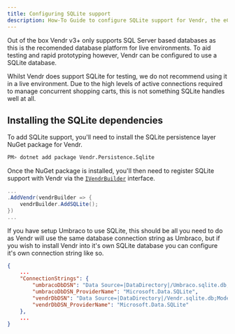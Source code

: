 ```yaml
---
title: Configuring SQLite support
description: How-To Guide to configure SQLite support for Vendr, the eCommerce solution for Umbraco
---
```


Out of the box Vendr v3+ only supports SQL Server based databases as this is the recomended database platform for live environments. To aid testing and rapid prototyping however, Vendr can be configured to use a SQLite database.

<message-box type="warning" heading="A note about SQLite">

Whilst Vendr does support SQLite for testing, we do not recommend using it in a live environment. Due to the high levels of active connections required to manage concurrent shopping carts, this is not something SQLite handles well at all.

</message-box>


## Installing the SQLite dependencies

To add SQLite support, you'll need to install the SQLite persistence layer NuGet package for Vendr.

```bash
PM> dotnet add package Vendr.Persistence.Sqlite
```

Once the NuGet package is installed, you'll then need to register SQLite support with Vendr via the [`IVendrBuilder`](../key-concepts/vendr-builder/#registering-dependencies) interface.

````csharp
...
.AddVendr(vendrBuilder => {
    vendrBuilder.AddSQLite();
})
...

````

If you have setup Umbraco to use SQLite, this should be all you need to do as Vendr will use the same database connection string as Umbraco, but if you wish to install Vendr into it's own SQLite database you can configure it's own connection string like so.

````json
{
    ...
    "ConnectionStrings": {
        "umbracoDbDSN": "Data Source=|DataDirectory|/Umbraco.sqlite.db;Cache=Shared;Foreign Keys=True;Pooling=True",
        "umbracoDbDSN_ProviderName": "Microsoft.Data.SQLite",
        "vendrDbDSN": "Data Source=|DataDirectory|/Vendr.sqlite.db;Mode=ReadWrite;Foreign Keys=True;Pooling=True;Cache=Shared",
        "vendrDbDSN_ProviderName": "Microsoft.Data.SQLite"
    },
    ...
}

````